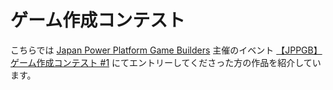 # ゲーム作成コンテスト
こちらでは [Japan Power Platform Game Builders](https://jppgb.connpass.com/) 主催のイベント [【JPPGB】ゲーム作成コンテスト #1](https://jppgb.connpass.com/event/317001/) にてエントリーしてくださった方の作品を紹介しています。  
